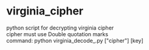 # virginia_cipher
python script for decrypting virginia cipher <br>
cipher must use Double quotation marks<br>
command: python virginia_decode_.py ["cipher"] [key]
